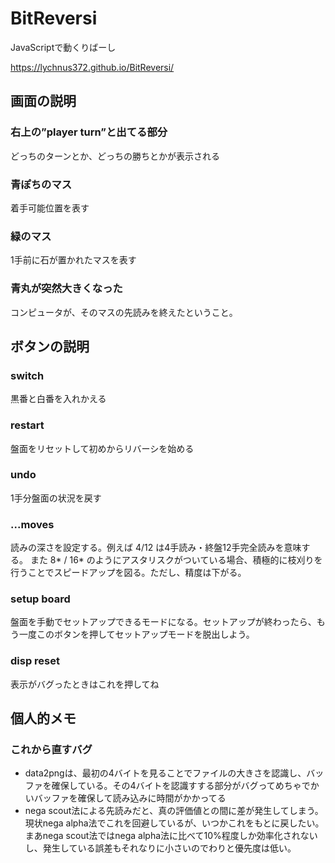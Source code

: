 # BitReversi
JavaScriptで動くりばーし

https://lychnus372.github.io/BitReversi/

## 画面の説明
### 右上の”player turn”と出てる部分
どっちのターンとか、どっちの勝ちとかが表示される

### 青ぽちのマス
着手可能位置を表す

### 緑のマス
1手前に石が置かれたマスを表す

### 青丸が突然大きくなった
コンピュータが、そのマスの先読みを終えたということ。

## ボタンの説明
### switch
黒番と白番を入れかえる

### restart
盤面をリセットして初めからリバーシを始める

### undo
1手分盤面の状況を戻す

### ...moves
読みの深さを設定する。例えば 4/12 は4手読み・終盤12手完全読みを意味する。
また 8* / 16* のようにアスタリスクがついている場合、積極的に枝刈りを行うことでスピードアップを図る。ただし、精度は下がる。

### setup board
盤面を手動でセットアップできるモードになる。セットアップが終わったら、もう一度このボタンを押してセットアップモードを脱出しよう。

### disp reset
表示がバグったときはこれを押してね



## 個人的メモ

### これから直すバグ
- data2pngは、最初の4バイトを見ることでファイルの大きさを認識し、バッファを確保している。その4バイトを認識すする部分がバグってめちゃでかいバッファを確保して読み込みに時間がかかってる
- nega scout法による先読みだと、真の評価値との間に差が発生してしまう。現状nega alpha法でこれを回避しているが、いつかこれをもとに戻したい。まあnega scout法ではnega alpha法に比べて10%程度しか効率化されないし、発生している誤差もそれなりに小さいのでわりと優先度は低い。

















